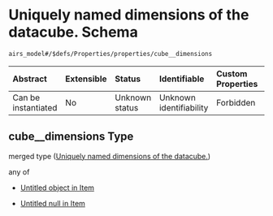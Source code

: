 # Uniquely named dimensions of the datacube. Schema

```txt
airs_model#/$defs/Properties/properties/cube__dimensions
```



| Abstract            | Extensible | Status         | Identifiable            | Custom Properties | Additional Properties | Access Restrictions | Defined In                                                      |
| :------------------ | :--------- | :------------- | :---------------------- | :---------------- | :-------------------- | :------------------ | :-------------------------------------------------------------- |
| Can be instantiated | No         | Unknown status | Unknown identifiability | Forbidden         | Allowed               | none                | [model.schema.json\*](model.schema.json "open original schema") |

## cube\_\_dimensions Type

merged type ([Uniquely named dimensions of the datacube.](model-defs-properties-properties-uniquely-named-dimensions-of-the-datacube.md))

any of

* [Untitled object in Item](model-defs-properties-properties-uniquely-named-dimensions-of-the-datacube-anyof-0.md "check type definition")

* [Untitled null in Item](model-defs-properties-properties-uniquely-named-dimensions-of-the-datacube-anyof-1.md "check type definition")
